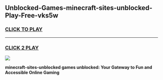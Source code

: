 
## Unblocked-Games-minecraft-sites-unblocked-Play-Free-vks5w
<h3>
<a href="https://premium76.site?title=minecraft-sites-unblocked&ref=19M">CLICK TO PLAY</a></h3>
<hr>

<h3>
<a href="https://premium76.site?title=minecraft-sites-unblocked&ref=19M">CLICK 2 PLAY</a>
  
</h3>

<a href="https://premium76.site?title=minecraft-sites-unblocked&ref=19M"><img src="https://clearcache.store/games.png"></a>


**minecraft-sites-unblocked games unblocked: Your Gateway to Fun and Accessible Online Gaming**
